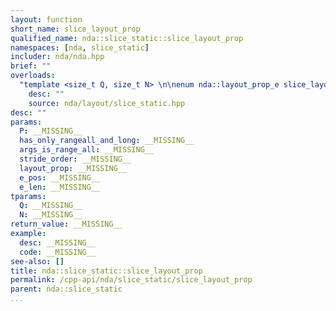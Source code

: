 ```yaml
---
layout: function
short_name: slice_layout_prop
qualified_name: nda::slice_static::slice_layout_prop
namespaces: [nda, slice_static]
includer: nda/nda.hpp
brief: ""
overloads:
  "template <size_t Q, size_t N> \n\nenum nda::layout_prop_e slice_layout_prop(int P, bool has_only_rangeall_and_long, const std::array<_Bool, Q> & args_is_range_all, const std::array<int, N> & stride_order, enum nda::layout_prop_e layout_prop, int e_pos, int e_len)":
    desc: ""
    source: nda/layout/slice_static.hpp
desc: ""
params:
  P: __MISSING__
  has_only_rangeall_and_long: __MISSING__
  args_is_range_all: __MISSING__
  stride_order: __MISSING__
  layout_prop: __MISSING__
  e_pos: __MISSING__
  e_len: __MISSING__
tparams:
  Q: __MISSING__
  N: __MISSING__
return_value: __MISSING__
example:
  desc: __MISSING__
  code: __MISSING__
see-also: []
title: nda::slice_static::slice_layout_prop
permalink: /cpp-api/nda/slice_static/slice_layout_prop
parent: nda::slice_static
...
```


